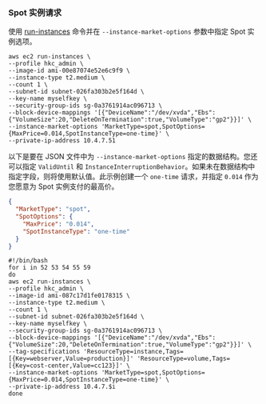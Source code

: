 

### Spot 实例请求

使用 [run-instances](https://docs.aws.amazon.com/cli/latest/reference/ec2/run-instances.html) 命令并在 `--instance-market-options` 参数中指定 Spot 实例选项。

```shell
aws ec2 run-instances \
--profile hkc_admin \
--image-id ami-00e87074e52e6c9f9 \
--instance-type t2.medium \
--count 1 \
--subnet-id subnet-026fa303b2e5f164d \
--key-name myselfkey \
--security-group-ids sg-0a3761914ac096713 \
--block-device-mappings '[{"DeviceName":"/dev/xvda","Ebs":{"VolumeSize":20,"DeleteOnTermination":true,"VolumeType":"gp2"}}]' \
--instance-market-options 'MarketType=spot,SpotOptions={MaxPrice=0.014,SpotInstanceType=one-time}' \
--private-ip-address 10.4.7.51
```

以下是要在 JSON 文件中为 `--instance-market-options` 指定的数据结构。您还可以指定 `ValidUntil` 和 `InstanceInterruptionBehavior`。如果未在数据结构中指定字段，则将使用默认值。此示例创建一个 `one-time` 请求，并指定 `0.014` 作为您愿意为 Spot 实例支付的最高价。

```json
{
  "MarketType": "spot",
  "SpotOptions": {
    "MaxPrice": "0.014",
    "SpotInstanceType": "one-time"
  }
}
```



```shell
#!/bin/bash
for i in 52 53 54 55 59
do
aws ec2 run-instances \
--profile hkc_admin \
--image-id ami-087c17d1fe0178315 \
--instance-type t2.medium \
--count 1 \
--subnet-id subnet-026fa303b2e5f164d \
--key-name myselfkey \
--security-group-ids sg-0a3761914ac096713 \
--block-device-mappings '[{"DeviceName":"/dev/xvda","Ebs":{"VolumeSize":20,"DeleteOnTermination":true,"VolumeType":"gp2"}}]' \
--tag-specifications 'ResourceType=instance,Tags=[{Key=webserver,Value=production}]' 'ResourceType=volume,Tags=[{Key=cost-center,Value=cc123}]' \
--instance-market-options 'MarketType=spot,SpotOptions={MaxPrice=0.014,SpotInstanceType=one-time}' \
--private-ip-address 10.4.7.$i
done
```

